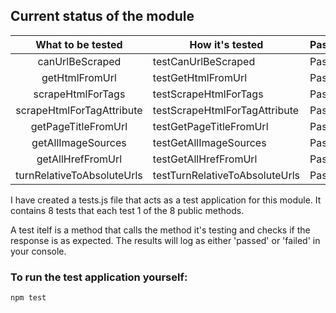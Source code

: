 
## Current status of the module

|      What to be tested     | How it's tested                | Passed/Failed |
|:--------------------------:|--------------------------------|---------------|
| canUrlBeScraped            | testCanUrlBeScraped            | Passed        |
| getHtmlFromUrl             | testGetHtmlFromUrl             | Passed        |
| scrapeHtmlForTags          | testScrapeHtmlForTags          | Passed        |
| scrapeHtmlForTagAttribute  | testScrapeHtmlForTagAttribute  | Passed        |
| getPageTitleFromUrl        | testGetPageTitleFromUrl        | Passed        |
| getAllImageSources         | testGetAllImageSources         | Passed        |
| getAllHrefFromUrl          | testGetAllHrefFromUrl          | Passed        |
| turnRelativeToAbsoluteUrls | testTurnRelativeToAbsoluteUrls | Passed        |

I have created a tests.js file that acts as a test application for this module. It contains 8 tests that each test 1 of the 8 public methods. 

A test itelf is a method that calls the method it's testing and checks if the response is as expected. The results will log as either 'passed' or 'failed' in your console.

###  To run the test application yourself:

``` 
npm test
```
